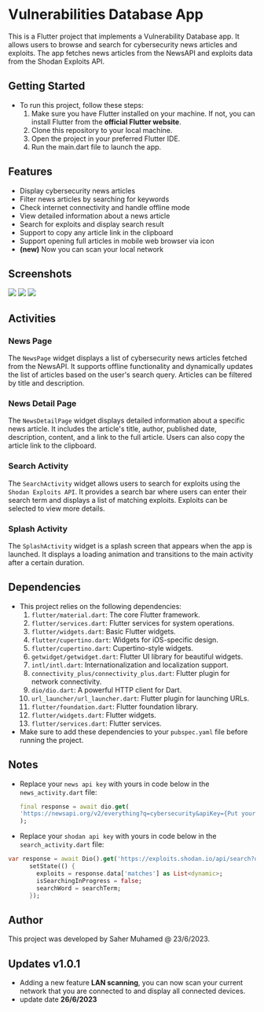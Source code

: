 # Vulnerabilities Database App   
This is a Flutter project that implements a Vulnerability Database app. It allows users to browse and search for cybersecurity news articles and exploits. The app fetches news articles from the NewsAPI and exploits data from the Shodan Exploits API.

## Getting Started
- To run this project, follow these steps:
  1. Make sure you have Flutter installed on your machine. If not, you can install Flutter from the **official Flutter website**.
  2. Clone this repository to your local machine.
  3. Open the project in your preferred Flutter IDE.
  4. Run the main.dart file to launch the app.

## Features
- Display cybersecurity news articles
- Filter news articles by searching for keywords
- Check internet connectivity and handle offline mode
- View detailed information about a news article
- Search for exploits and display search result
- Support to copy any article link in the clipboard
- Support opening full articles in mobile web browser via icon
- **(new)** Now you can scan your local network

## Screenshots
![](screenshots/1687737964196.jpg)
![](screenshots/1687737993963.jpg)
![](screenshots/1687738025674.jpg)

## Activities
### News Page
The `NewsPage` widget displays a list of cybersecurity news articles fetched from the NewsAPI. It supports offline functionality and dynamically updates the list of articles based on the user's search query. Articles can be filtered by title and description.

### News Detail Page
The `NewsDetailPage` widget displays detailed information about a specific news article. It includes the article's title, author, published date, description, content, and a link to the full article. Users can also copy the article link to the clipboard.

### Search Activity
The `SearchActivity` widget allows users to search for exploits using the `Shodan Exploits API`. It provides a search bar where users can enter their search term and displays a list of matching exploits. Exploits can be selected to view more details.

### Splash Activity
The `SplashActivity` widget is a splash screen that appears when the app is launched. It displays a loading animation and transitions to the main activity after a certain duration.

## Dependencies
- This project relies on the following dependencies:
  1. `flutter/material.dart`: The core Flutter framework.
  2. `flutter/services.dart`: Flutter services for system operations.
  3. `flutter/widgets.dart`: Basic Flutter widgets.
  4. `flutter/cupertino.dart`: Widgets for iOS-specific design.
  5. `flutter/cupertino.dart`: Cupertino-style widgets.
  6. `getwidget/getwidget.dart`: Flutter UI library for beautiful widgets.
  7. `intl/intl.dart`: Internationalization and localization support.
  8. `connectivity_plus/connectivity_plus.dart`: Flutter plugin for network connectivity.
  9. `dio/dio.dart`: A powerful HTTP client for Dart.
  10. `url_launcher/url_launcher.dart`: Flutter plugin for launching URLs.
  11. `flutter/foundation.dart`: Flutter foundation library.
  12. `flutter/widgets.dart`: Flutter widgets.
  13. `flutter/services.dart`: Flutter services.
- Make sure to add these dependencies to your `pubspec.yaml` file before running the project.

## Notes
- Replace your `news api key` with yours in code below in the `news_activity.dart` file:
  ```dart
  final response = await dio.get(
  'https://newsapi.org/v2/everything?q=cybersecurity&apiKey={Put your news api key here}',
  );
  ```
- Replace your `shodan api key` with yours in code below in the `search_activity.dart` file:
```dart
var response = await Dio().get('https://exploits.shodan.io/api/search?query=$searchTerm&key={Put your shodan api key here}');
      setState(() {
        exploits = response.data['matches'] as List<dynamic>;
        isSearchingInProgress = false;
        searchWord = searchTerm;
      });
```

## Author
This project was developed by Saher Muhamed @ 23/6/2023.

## Updates v1.0.1
- Adding a new feature **LAN scanning**, you can now scan your current network that you are connected to and display all connected devices.
- update date **26/6/2023**
